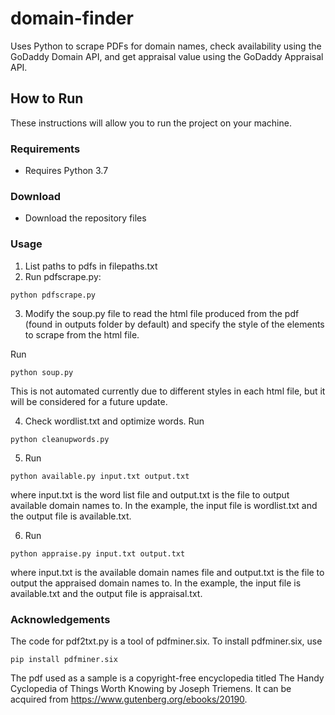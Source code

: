 # domain-finder
Uses Python to scrape PDFs for domain names, check availability using the GoDaddy Domain API, and get appraisal value using the GoDaddy Appraisal API.

## How to Run
These instructions will allow you to run the project on your machine.

### Requirements
* Requires Python 3.7

### Download
* Download the repository files

### Usage
1. List paths to pdfs in filepaths.txt
2. Run pdfscrape.py:
```
python pdfscrape.py
```
3. Modify the soup.py file to read the html file produced from the pdf (found in outputs folder by default) and specify the style of the elements to scrape from the html file.

Run 
```
python soup.py
```
This is not automated currently due to different styles in each html file, but it will be considered for a future update.

4. Check wordlist.txt and optimize words. 
Run 
```
python cleanupwords.py
```
5. Run 
```
python available.py input.txt output.txt
```
where input.txt is the word list file and output.txt is the file to output available domain names to. In the example, the input file is wordlist.txt and the output file is available.txt.

6. Run 
```
python appraise.py input.txt output.txt
```
where input.txt is the available domain names file and output.txt is the file to output the appraised domain names to. In the example, the input file is available.txt and the output file is appraisal.txt.

### Acknowledgements 
The code for pdf2txt.py is a tool of pdfminer.six. To install pdfminer.six, use 
```
pip install pdfminer.six
```

The pdf used as a sample is a copyright-free encyclopedia titled The Handy Cyclopedia of Things Worth Knowing by Joseph Triemens. It can be acquired from https://www.gutenberg.org/ebooks/20190.
